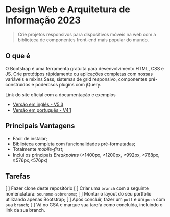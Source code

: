 # Design Web e Arquitetura de Informação 2023

> Crie projetos responsivos para dispositivos móveis na web com a biblioteca de componentes front-end mais popular do mundo.


## O que é

O Bootstrap é uma ferramenta gratuita para desenvolvimento HTML, CSS e JS. Crie protótipos rápidamente ou aplicações completas com nossas variáveis e mixins Sass, sistemas de grid responsivo, componentes pré-construídos e poderosos plugins com jQuery.

Link do site oficial com a documentação e exemplos

- [Versão em inglês - V5.3](https://getbootstrap.com)
- [Versão em português - V4.1](https://getbootstrap.com.br)

## Principais Vantagens
- Fácil de instalar;
- Biblioteca completa com funcionalidades pré-formatadas;
- Totalmente *mobile-first*;
- Inclui os principais *Breakpoints* (≥1400px, ≥1200px, ≥992px, ≥768px, ≥576px,<576px)

## Tarefas
[ ] Fazer clone deste repositório
[ ] Criar uma ```branch``` com a seguinte nomenclatura: ```seunome-sobrenome```;
[ ] Montar o layout do seu portfólio utilizando apenas Bootstrap;
[ ] Após concluir, fazer um ```pull``` e um ```push``` com sua ```branch```;
[ ] Vá no GSA e marque sua tarefa como concluída, incluindo o link da sua branch.
